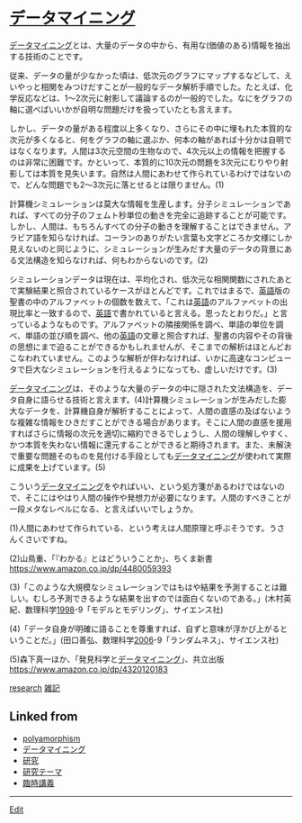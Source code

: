 # [データマイニング](データマイニング)

[データマイニング](データマイニング)とは、大量のデータの中から、有用な(価値のある)情報を抽出する技術のことです。

従来、データの量が少なかった頃は、低次元のグラフにマップするなどして、えいやっと相関をみつけだすことが一般的なデータ解析手順でした。たとえば、化学反応などは、1～2次元に射影して議論するのが一般的でした。なにをグラフの軸に選べばいいかが自明な問題だけを扱っていたとも言えます。

しかし、データの量がある程度以上多くなり、さらにその中に埋もれた本質的な次元が多くなると、何をグラフの軸に選ぶか、何本の軸があれば十分かは自明ではなくなります。人間は3次元空間の生物なので、4次元以上の情報を把握するのは非常に困難です。かといって、本質的に10次元の問題を3次元にむりやり射影しては本質を見失います。自然は人間にあわせて作られているわけではないので、どんな問題でも2～3次元に落とせるとは限りません。(1)

計算機シミュレーションは莫大な情報を生産します。分子シミュレーションであれば、すべての分子のフェムト秒単位の動きを完全に追跡することが可能です。しかし、人間は、もちろんすべての分子の動きを理解することはできません。アラビア語を知らなければ、コーランのありがたい言葉も文字どころか文様にしか見えないのと同じように、シミュレーションが生みだす大量のデータの背景にある文法構造を知らなければ、何もわからないのです。(2)

シミュレーションデータは現在は、平均化され、低次元な相関関数にされたあとで実験結果と照合されているケースがほとんどです。これではまるで、[英語](英語)版の聖書の中のアルファベットの個数を数えて、「これは[英語](英語)のアルファベットの出現比率と一致するので、[英語](英語)で書かれていると言える。思ったとおりだ。」と言っているようなものです。アルファベットの隣接関係を調べ、単語の単位を調べ、単語の並び順を調べ、他の[英語](英語)の文章と照合すれば、聖書の内容やその背後の思想にまで迫ることができるかもしれませんが、そこまでの解析はほとんどおこなわれていません。このような解析が伴わなければ、いかに高速なコンピュータで巨大なシミュレーションを行えるようになっても、虚しいだけです。(3)

[データマイニング](データマイニング)は、そのような大量のデータの中に隠された文法構造を、データ自身に語らせる技術と言えます。(4)計算機シミュレーションが生みだした膨大なデータを、計算機自身が解析することによって、人間の直感の及ばないような複雑な情報をひきだすことができる場合があります。そこに人間の直感を援用すればさらに情報の次元を適切に縮約できるでしょうし、人間の理解しやすく、かつ本質を失わない情報に還元することができると期待されます。また、未解決で重要な問題そのものを見付ける手段としても[データマイニング](データマイニング)が使われて実際に成果を上げています。(5)

こういう[データマイニング](データマイニング)をやればいい、という処方箋があるわけではないので、そこにはやはり人間の操作や発想力が必要になります。人間のすべきことが一段メタなレベルになる、と言えばいいでしょうか。



(1)人間にあわせて作られている、という考えは人間原理と呼ぶそうです。うさんくさいですね。

(2)山鳥重、「『わかる』とはどういうことか」、ちくま新書 https://www.amazon.co.jp/dp/4480059393

(3)「このような大規模なシミュレーションではもはや結果を予測することは難しい。むしろ予測できるような結果を出すのでは面白くないのである。」(木村英紀、数理科学[1998](1998)-9「モデルとモデリング」、サイエンス社) 

(4)「データ自身が明確に語ることを尊重すれば、自ずと意味が浮かび上がるということだ。」(田口善弘、数理科学[2006](2006)-9「ランダムネス」、サイエンス社)

(5)森下真一ほか、「発見科学と[データマイニング](データマイニング)」、共立出版 https://www.amazon.co.jp/dp/4320120183



[research](research) [雑記](雑記) 


## Linked from

* [polyamorphism](polyamorphism.md)
* [データマイニング](データマイニング.md)
* [研究](研究.md)
* [研究テーマ](研究テーマ.md)
* [臨時講義](臨時講義.md)


----
[Edit](https://github.com/vitroid/vitroid.github.io/edit/master/MD/データマイニング.md)
